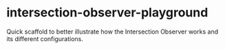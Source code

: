 # intersection-observer-playground
Quick scaffold to better illustrate how the Intersection Observer works and its different configurations.
